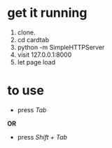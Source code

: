 # get it running

1. clone.
2. cd cardtab
3. python -m SimpleHTTPServer
4. visit 127.0.0.1:8000
5. let page load

# to use

* press *Tab*

**OR**

* press *Shift + Tab*